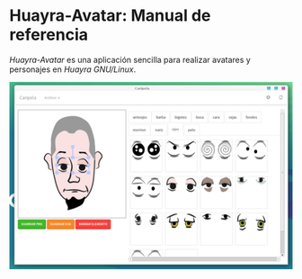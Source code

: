 # Huayra-Avatar: Manual de referencia

*Huayra-Avatar* es una aplicación sencilla para realizar avatares y personajes
en *Huayra GNU/Linux*.


![](/images/preview.png)
